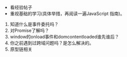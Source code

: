 - 看经验帖子
- 重视基础的学习(具体举措，再阅读一遍JavaScript 指南)。

1. 知道什么是事件委托吗？
2. 对Promise了解吗？
3. window的onload事件和domcontentloaded谁先谁后？
4. 你之前遇到过跨域问题吗？是怎么解决的。
5. 原型链相关
